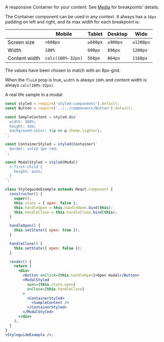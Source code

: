 A responsive Container for your content. See [Media](/#/Theme?id=media) for breakpoints' details.

The Container component can be used in any context. It always has a `16px` padding on left and right, 
and its max width for each breakpoint is:

|                     | Mobile   | Tablet   | Desktop  | Wide      |
| ------------------- | -------- | -------- | -------- | --------- |
| Screen size         | `<600px` | `≥600px` | `≥900px` | `≥1200px` |
| Width               | `100%`   | `600px`  | `896px`  | `1200px`  |
| Content width       | `calc(100%-32px)` | `568px` | `864px` | `1168px` |

The values have been chosen to match with an 8px-grid.

When the `fluid` prop is true, `width` is always `100%` and content width is always `calc(100%-32px)`.

A real life sample in a modal:

```jsx
const styled = require('styled-components').default;
const Button = require('../../components/Button').default;

const SampleContent = styled.div`
  width: 100%;
  height: 3em;
  background-color: ${p => p.theme.lighter};
`;

const ContainerStyled = styled(Container)`
  border: solid 1px red;
`;

const ModalStyled = styled(Modal)`
  >:first-child {
    height: auto;
  }
`;

class StyleguideExample extends React.Component {
  constructor() {
    super();
    this.state = { open: false };
    this.handleOpen = this.handleOpen.bind(this);
    this.handleClose = this.handleClose.bind(this);
  }

  handleOpen() {
    this.setState({ open: true });
  }

  handleClose() {
    this.setState({ open: false });
  }

  render() {
    return (
      <div>
        <Button onClick={this.handleOpen}>Open modal</Button>
        <ModalStyled
          open={this.state.open}
          onClose={this.handleClose}
        >
          <ContainerStyled>
            <SampleContent />          
          </ContainerStyled>
        </ModalStyled>
      </div>
    );
  }
}
<StyleguideExample />;
```
